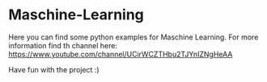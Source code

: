 # Maschine-Learning
Here you can find some python examples for Maschine Learning. 
For more information find th channel here: https://www.youtube.com/channel/UCirWCZTHbu2TJYnIZNgHeAA 

Have fun with the project :)
